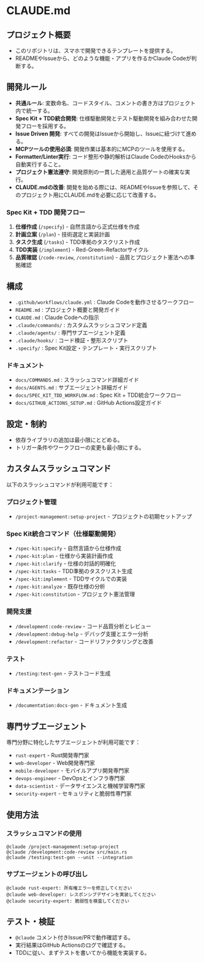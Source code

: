 # CLAUDE.md

## プロジェクト概要
- このリポジトリは、スマホで開発できるテンプレートを提供する。
- READMEやIssueから、どのような機能・アプリを作るかClaude Codeが判断する。

## 開発ルール
- **共通ルール**: 変数命名、コードスタイル、コメントの書き方はプロジェクト内で統一する。
- **Spec Kit + TDD統合開発**: 仕様駆動開発とテスト駆動開発を組み合わせた開発フローを採用する。
- **Issue Driven 開発**: すべての開発はIssueから開始し、Issueに紐づけて進める。
- **MCPツールの使用必須**: 開発作業は基本的にMCPのツールを使用する。
- **Formatter/Linter実行**: コード整形や静的解析はClaude CodeのHooksから自動実行すること。
- **プロジェクト憲法遵守**: 開発原則の一貫した適用と品質ゲートの確実な実行。
- **CLAUDE.mdの改善**: 開発を始める際には、READMEやIssueを参照して、そのプロジェクト用にCLAUDE.mdを必要に応じて改善する。

### Spec Kit + TDD 開発フロー
1. **仕様作成** (`/specify`) - 自然言語から正式仕様を作成
2. **計画立案** (`/plan`) - 技術選定と実装計画
3. **タスク生成** (`/tasks`) - TDD準拠のタスクリスト作成
4. **TDD実装** (`/implement`) - Red-Green-Refactorサイクル
5. **品質確認** (`/code-review`, `/constitution`) - 品質とプロジェクト憲法への準拠確認

## 構成
- `.github/workflows/claude.yml` : Claude Codeを動作させるワークフロー
- `README.md` : プロジェクト概要と開発ガイド
- `CLAUDE.md` : Claude Codeへの指示
- `.claude/commands/` : カスタムスラッシュコマンド定義
- `.claude/agents/` : 専門サブエージェント定義
- `.claude/hooks/` : コード検証・整形スクリプト
- `.specify/` : Spec Kit設定・テンプレート・実行スクリプト

### ドキュメント
- `docs/COMMANDS.md` : スラッシュコマンド詳細ガイド
- `docs/AGENTS.md` : サブエージェント詳細ガイド
- `docs/SPEC_KIT_TDD_WORKFLOW.md` : Spec Kit + TDD統合ワークフロー
- `docs/GITHUB_ACTIONS_SETUP.md` : GitHub Actions設定ガイド

## 設定・制約
- 依存ライブラリの追加は最小限にとどめる。
- トリガー条件やワークフローの変更も最小限にする。

## カスタムスラッシュコマンド
以下のスラッシュコマンドが利用可能です：

### プロジェクト管理
- `/project-management:setup-project` - プロジェクトの初期セットアップ

### Spec Kit統合コマンド（仕様駆動開発）
- `/spec-kit:specify` - 自然言語から仕様作成
- `/spec-kit:plan` - 仕様から実装計画作成
- `/spec-kit:clarify` - 仕様の対話的明確化
- `/spec-kit:tasks` - TDD準拠のタスクリスト生成
- `/spec-kit:implement` - TDDサイクルでの実装
- `/spec-kit:analyze` - 既存仕様の分析
- `/spec-kit:constitution` - プロジェクト憲法管理

### 開発支援
- `/development:code-review` - コード品質分析とレビュー
- `/development:debug-help` - デバッグ支援とエラー分析
- `/development:refactor` - コードリファクタリングと改善

### テスト
- `/testing:test-gen` - テストコード生成

### ドキュメンテーション
- `/documentation:docs-gen` - ドキュメント生成

## 専門サブエージェント
専門分野に特化したサブエージェントが利用可能です：
- `rust-expert` - Rust開発専門家
- `web-developer` - Web開発専門家
- `mobile-developer` - モバイルアプリ開発専門家
- `devops-engineer` - DevOpsとインフラ専門家
- `data-scientist` - データサイエンスと機械学習専門家
- `security-expert` - セキュリティと脆弱性専門家

## 使用方法
### スラッシュコマンドの使用
```
@claude /project-management:setup-project
@claude /development:code-review src/main.rs
@claude /testing:test-gen --unit --integration
```

### サブエージェントの呼び出し
```
@claude rust-expert: 所有権エラーを修正してください
@claude web-developer: レスポンシブデザインを実装してください
@claude security-expert: 脆弱性を検査してください
```

## テスト・検証
- `@claude` コメント付きIssue/PRで動作確認する。
- 実行結果はGitHub Actionsのログで確認する。
- TDDに従い、まずテストを書いてから機能を実装する。